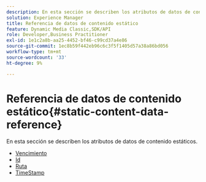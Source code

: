 ```yaml
---
description: En esta sección se describen los atributos de datos de contenido estáticos.
solution: Experience Manager
title: Referencia de datos de contenido estático
feature: Dynamic Media Classic,SDK/API
role: Developer,Business Practitioner
exl-id: 1e1c2a8b-aa25-4452-bf46-c99cd37a4e86
source-git-commit: 1ec8b59f442eb96c6c3f5f1405d57a38a86bd056
workflow-type: tm+mt
source-wordcount: '33'
ht-degree: 9%

---
```


# Referencia de datos de contenido estático{#static-content-data-reference}

En esta sección se describen los atributos de datos de contenido estáticos.

* [Vencimiento](r-expiration-static.md)
* [Id](r-id-static.md)
* [Ruta](r-path-static.md)
* [TimeStamp](r-timestamp-static.md)
